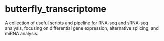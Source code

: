 # butterfly_transcriptome

A collection of useful scripts and pipeline for RNA-seq and sRNA-seq analysis, focusing on differential gene expression, alternative splicing, and miRNA analysis.
